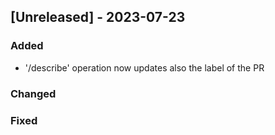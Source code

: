 ## [Unreleased] - 2023-07-23
 
### Added
- '/describe' operation now updates also the label of the PR
 
### Changed
 
### Fixed